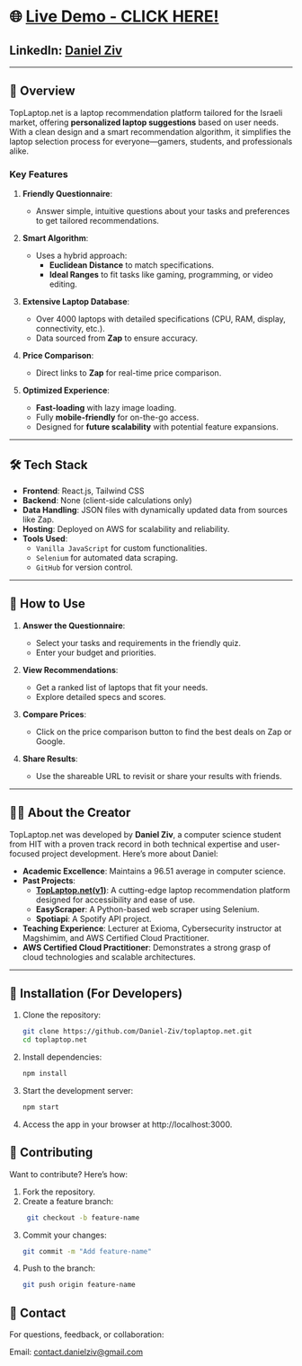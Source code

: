 # 🌐 [Live Demo - CLICK HERE!](toplaptop.net)
## LinkedIn: [Daniel Ziv](https://www.linkedin.com/in/daniel-ziv/)
---

## 🚀 **Overview**

TopLaptop.net is a laptop recommendation platform tailored for the Israeli market, offering **personalized laptop suggestions** based on user needs. With a clean design and a smart recommendation algorithm, it simplifies the laptop selection process for everyone—gamers, students, and professionals alike.

### **Key Features**
1. **Friendly Questionnaire**:
   - Answer simple, intuitive questions about your tasks and preferences to get tailored recommendations.

2. **Smart Algorithm**:
   - Uses a hybrid approach:
     - **Euclidean Distance** to match specifications.
     - **Ideal Ranges** to fit tasks like gaming, programming, or video editing.

3. **Extensive Laptop Database**:
   - Over 4000 laptops with detailed specifications (CPU, RAM, display, connectivity, etc.).
   - Data sourced from **Zap** to ensure accuracy.

4. **Price Comparison**:
   - Direct links to **Zap** for real-time price comparison.

5. **Optimized Experience**:
   - **Fast-loading** with lazy image loading.
   - Fully **mobile-friendly** for on-the-go access.
   - Designed for **future scalability** with potential feature expansions.

---

## 🛠️ **Tech Stack**
- **Frontend**: React.js, Tailwind CSS
- **Backend**: None (client-side calculations only)
- **Data Handling**: JSON files with dynamically updated data from sources like Zap.
- **Hosting**: Deployed on AWS for scalability and reliability.
- **Tools Used**:
  - `Vanilla JavaScript` for custom functionalities.
  - `Selenium` for automated data scraping.
  - `GitHub` for version control.

---

## 📖 **How to Use**
1. **Answer the Questionnaire**:
   - Select your tasks and requirements in the friendly quiz.
   - Enter your budget and priorities.

2. **View Recommendations**:
   - Get a ranked list of laptops that fit your needs.
   - Explore detailed specs and scores.

3. **Compare Prices**:
   - Click on the price comparison button to find the best deals on Zap or Google.

4. **Share Results**:
   - Use the shareable URL to revisit or share your results with friends.

---

## 🧑‍💻 **About the Creator**
TopLaptop.net was developed by **Daniel Ziv**, a computer science student from HIT with a proven track record in both technical expertise and user-focused project development. Here’s more about Daniel:
- **Academic Excellence**: Maintains a 96.51 average in computer science.
- **Past Projects**:
  - **[TopLaptop.net(v1)](https://github.com/Daniel-Ziv/toplaptop.net)**: A cutting-edge laptop recommendation platform designed for accessibility and ease of use.
  - **EasyScraper**: A Python-based web scraper using Selenium.
  - **Spotiapi**: A Spotify API project.
- **Teaching Experience**: Lecturer at Exioma, Cybersecurity instructor at Magshimim, and AWS Certified Cloud Practitioner.
- **AWS Certified Cloud Practitioner**: Demonstrates a strong grasp of cloud technologies and scalable architectures.

---

## 🔧 **Installation (For Developers)**
1. Clone the repository:
   ```bash
   git clone https://github.com/Daniel-Ziv/toplaptop.net.git
   cd toplaptop.net
2. Install dependencies:
    ```bash
    npm install
3. Start the development server:
     ```bash
     npm start
4. Access the app in your browser at http://localhost:3000.

## 🤝 Contributing
Want to contribute? Here’s how:

1. Fork the repository.
2. Create a feature branch:
   ```bash  
    git checkout -b feature-name
3. Commit your changes:
    ```bash  
    git commit -m "Add feature-name"
4. Push to the branch:
    ```bash  
    git push origin feature-name


## 📩 Contact

For questions, feedback, or collaboration:

Email: contact.danielziv@gmail.com

